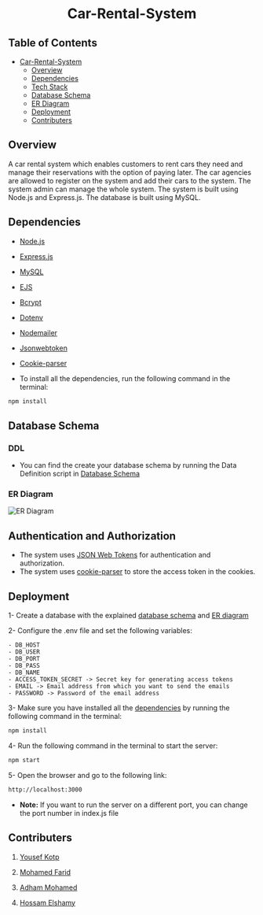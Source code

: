 <div style = "text-align: center;">
<h1> Car-Rental-System </h1>
</div>



## Table of Contents
- [Car-Rental-System](#car-rental-system)
    - [Overview](#overview)
    - [Dependencies](#dependencies)
    - [Tech Stack](#tech-stack)
    - [Database Schema](#database-schema)
    - [ER Diagram](#er-diagram)
    - [Deployment](#deployment)
    - [Contributers](#contributers)

## Overview
A car rental system which enables customers to rent cars they need and manage their reservations with the option of paying later. The car agencies are allowed to register on the system and add their cars to the system. The system admin can manage the whole system. The system is built using Node.js and Express.js. The database is built using MySQL.

## Dependencies
- [Node.js](https://nodejs.org/en/)
- [Express.js](https://expressjs.com/)
- [MySQL](https://www.mysql.com/)
- [EJS](https://ejs.co/)
- [Bcrypt](https://www.npmjs.com/package/bcrypt)
- [Dotenv](https://www.npmjs.com/package/dotenv)
- [Nodemailer](https://nodemailer.com/about/)
- [Jsonwebtoken](https://www.npmjs.com/package/jsonwebtoken)
- [Cookie-parser](https://www.npmjs.com/package/cookie-parser)

- To install all the dependencies, run the following command in the terminal:

```bash
npm install
```
## Database Schema

### DDL
- You can find the create your database schema by running the Data Definition script in [Database Schema](https://github.com/yousefkotp/Car-Rental-System/blob/main/DDL.sql)

### ER Diagram
<!-- embed the photo whose link is  here -->
![ER Diagram](https://github.com/yousefkotp/Car-Rental-System/blob/main/ER%20model/ER%20diagram.png)
## Authentication and Authorization
- The system uses [JSON Web Tokens](https://jwt.io/) for authentication and authorization.
- The system uses [cookie-parser](https://www.npmjs.com/package/cookie-parser) to store the access token in the cookies.

## Deployment

1- Create a database with the explained [database schema](#database-schema) and [ER diagram](#er-diagram)

2- Configure the .env file and set the following variables:

    - DB_HOST 
    - DB_USER 
    - DB_PORT 
    - DB_PASS 
    - DB_NAME 
    - ACCESS_TOKEN_SECRET -> Secret key for generating access tokens 
    - EMAIL -> Email address from which you want to send the emails 
    - PASSWORD -> Password of the email address 

3- Make sure you have installed all the [dependencies](#dependencies) by running the following command in the terminal:

```bash
npm install
```

4- Run the following command in the terminal to start the server:

```bash
npm start
```

5- Open the browser and go to the following link:

```bash
http://localhost:3000
``` 

<!--add a bold note -->
- **Note:** If you want to run the server on a different port, you can change the port number in index.js file


## Contributers

1. [Yousef Kotp](https://github.com/yousefkotp)

2. [Mohamed Farid](https://github.com/MohamedFarid612)

3. [Adham Mohamed](https://github.com/adhammohamed1)

4. [Hossam Elshamy](https://github.com/hossamelshamyy)



